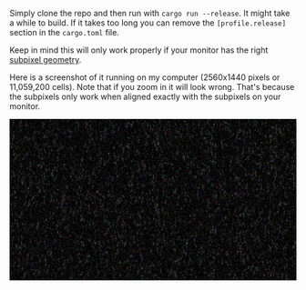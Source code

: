 Simply clone the repo and then run with `cargo run --release`. It might take a while to build. If it takes too long you can remove the `[profile.release]` section in the `cargo.toml` file.

Keep in mind this will only work properly if your monitor has the right [subpixel geometry](https://geometrian.com/resources/subpixelzoo/).

Here is a screenshot of it running on my computer (2560x1440 pixels or 11,059,200 cells). Note that if you zoom in it will look wrong. That's because the subpixels only work when aligned exactly with the subpixels on your monitor.

![Screenshot of it on my computer, 2560x1440 pixels](./screenshot.png)
